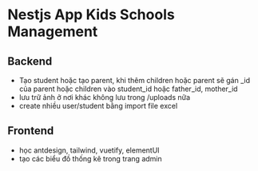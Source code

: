 # Nestjs App Kids Schools Management
## Backend
- Tạo student hoặc tạo parent, khi thêm children hoặc parent sẽ gán _id của parent hoặc children vào student_id hoặc father_id, mother_id
- lưu trữ ảnh ở nơi khác không lưu trong /uploads nữa
- create nhiều user/student bằng import file excel

## Frontend
- học antdesign, tailwind, vuetify, elementUI
- tạo các biểu đồ thống kê trong trang admin